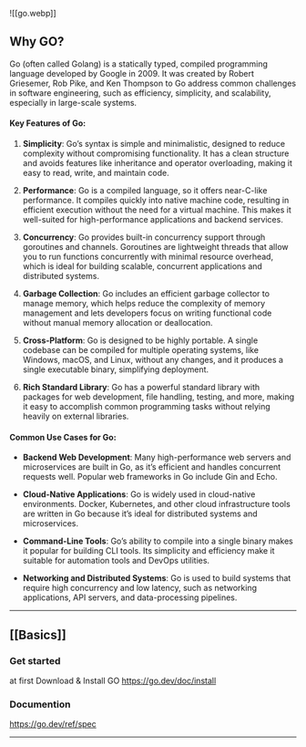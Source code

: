 
![[go.webp]]


## Why GO?

Go (often called Golang) is a statically typed, compiled programming language developed by Google in 2009. It was created by Robert Griesemer, Rob Pike, and Ken Thompson to Go address common challenges in software engineering, such as efficiency, simplicity, and scalability, especially in large-scale systems.

#### Key Features of Go:

1. **Simplicity**: Go’s syntax is simple and minimalistic, designed to reduce complexity without compromising functionality. It has a clean structure and avoids features like inheritance and operator overloading, making it easy to read, write, and maintain code.

2. **Performance**: Go is a compiled language, so it offers near-C-like performance. It compiles quickly into native machine code, resulting in efficient execution without the need for a virtual machine. This makes it well-suited for high-performance applications and backend services.

3. **Concurrency**: Go provides built-in concurrency support through goroutines and channels. Goroutines are lightweight threads that allow you to run functions concurrently with minimal resource overhead, which is ideal for building scalable, concurrent applications and distributed systems.

4. **Garbage Collection**: Go includes an efficient garbage collector to manage memory, which helps reduce the complexity of memory management and lets developers focus on writing functional code without manual memory allocation or deallocation.

5. **Cross-Platform**: Go is designed to be highly portable. A single codebase can be compiled for multiple operating systems, like Windows, macOS, and Linux, without any changes, and it produces a single executable binary, simplifying deployment.

6. **Rich Standard Library**: Go has a powerful standard library with packages for web development, file handling, testing, and more, making it easy to accomplish common programming tasks without relying heavily on external libraries.

#### Common Use Cases for Go:

- **Backend Web Development**: Many high-performance web servers and microservices are built in Go, as it’s efficient and handles concurrent requests well. Popular web frameworks in Go include Gin and Echo.

- **Cloud-Native Applications**: Go is widely used in cloud-native environments. Docker, Kubernetes, and other cloud infrastructure tools are written in Go because it’s ideal for distributed systems and microservices.

- **Command-Line Tools**: Go’s ability to compile into a single binary makes it popular for building CLI tools. Its simplicity and efficiency make it suitable for automation tools and DevOps utilities.

- **Networking and Distributed Systems**: Go is used to build systems that require high concurrency and low latency, such as networking applications, API servers, and data-processing pipelines.

---
## [[Basics]]

### **Get started**
 at first Download & Install GO
https://go.dev/doc/install

### Documention
https://go.dev/ref/spec

---
